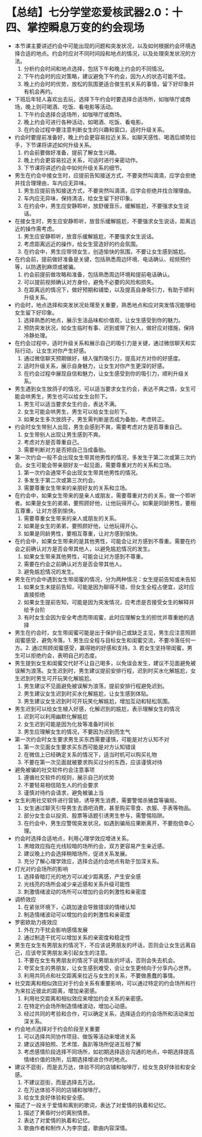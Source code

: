 # 【总结】七分学堂恋爱核武器2.0：十四、掌控瞬息万变的约会现场

-   本节课主要讲述约会中可能出现的问题和突发状况，以及如何根据约会环境选择合适的地点。约会时应对不同时间段和地点的情况，以及处理突发状况的方法。
    1.  分析约会时间和地点选择，包括下午和晚上约会的不同情况。
    2.  下午约会时的应对策略，建议避免下午约会，因为人的状态可能不佳。
    3.  晚上约会时的优势，放松的氛围更适合做生机关系的事情，留下好印象并有机会再约。
-   下班后年轻人喜欢出去玩，选择下午约会时要选择合适场所，如咖啡厅或商场，晚上则可喝酒、吃饭、看电影等活动。
    1.  下午约会选择合适场所，如咖啡厅或商场。
    2.  晚上约会可进行各种活动，如喝酒、吃饭、看电影。
    3.  在约会过程中要注意判断女生的兴趣和窗口，适时升级关系。
-   约会时要提前准备好，晚上约会更容易拉近关系，如聊天感性、喝酒后顺势拉手，下节课将讲述如何升级关系。
    1.  约会前要做好准备，提前了解女生兴趣。
    2.  晚上约会更容易拉近关系，可适时进行亲密动作。
    3.  下节课将讲述约会中如何升级关系的细节。
-   男生在约会中接女生时，应提前告知接送方式，不要突然叫滴滴，应学会拒绝并找合理理由，车内应无异味。
    1.  男生应提前告知接送方式，不要突然叫滴滴，应学会拒绝并找合理理由。
    2.  车内应无异味，保持清洁，给女生留下好印象。
    3.  在约会中，男生应安静聆听，放舒缓音乐，缓解尴尬，不要强求女生说话。
-   在接女生时，男生应安静聆听，放音乐缓解尴尬，不要强求女生说话，距离远近的操作需考虑。
    1.  男生应安静聆听，放音乐缓解尴尬，不要强求女生说话。
    2.  考虑距离远近的操作，给女生营造好的约会氛围。
    3.  在约会中，男生应带领女生，创造愉快的氛围，不要让女生感到尴尬。
-   在约会前，提前做好准备是关键，包括熟悉周边环境、电话确认、视频预约等，以防遇到麻烦或被骗。
    1.  约会前提前做攻略和准备，包括熟悉周边环境和提前电话确认。
    2.  可以提前视频确认对方身份，避免不必要的风险和损失。
    3.  在距离远的情况下，做好预期和铺垫，以及提高自身吸引力，有助于顺利升级关系。
-   约会时，地点选择和突发状况处理至关重要，熟悉地点和应对突发情况能够给女生留下好印象。
    1.  选择熟悉的地点，展示生活品味和价值观，让女生感受到你的魅力。
    2.  预防突发状况，如女生临时有事、迟到或带了别人，做好应对措施，保持冷静处理。
-   在约会过程中，适时升级关系和展示自己的吸引力是关键，通过微信聊天和实际行动，让女生对你产生好感。
    1.  通过微信聊天预期做好，植入强烈吸引力，提高对方对你的好感度。
    2.  适时升级关系，展示自身魅力，让女生对你产生更深的好感。
    3.  在约会过程中展现自信和魅力，让女生感受到你的吸引力，顺利升级关系。
-   男生遇到女生放鸽子的情况，可以适当要求女生约会，表达不爽之情，女生可能会哄男生，男生也可以给女生台阶下。
    1.  男生可以适当要求女生约会，表达不满。
    2.  女生可能会哄男生，男生可以给女生台阶下。
    3.  如果女生多次放鸽子，男生需判断是否成为备胎，考虑转正。
-   约会时女生带别人出现，男生会感到不爽，需要考虑对方是否尊重自己。
    1.  女生带别人出现让男生感到不爽。
    2.  考虑对方是否尊重自己。
    3.  需要判断对方是否把自己当成备胎。
-   第一次约会一般不会出现女生带其他男性的情况，多发生于第二次或第三次约会。女生可能会带亲朋好友一起见面，需要尊重对方的关系和立场。
    1.  第一次约会通常不会出现女生带其他男性的情况。
    2.  多发生于第二次或第三次约会。
    3.  需要尊重女生带来的亲朋好友的关系和立场。
-   在约会中，如果女生带来的是亲人或朋友，需要尊重对方的关系，做一个聆听者。如果是女生的弟弟，要照顾好他，让他玩得开心。如果是同龄男性，要相互尊重，让对方感到愉快。
    1.  需要尊重女生带来的亲人或朋友的关系。
    2.  如果是女生的弟弟，要照顾好他，让他玩得开心。
    3.  如果是同龄男性，要相互尊重，让对方感到愉快。
-   在约会中，如果女生带来的是其他男性，可能会让对方感到不尊重。需要在约会之前确认对方是否会带其他人，以避免尴尬情况的发生。
    1.  如果女生带来其他男性，可能会让对方感到不尊重。
    2.  需要在约会之前确认对方是否会带其他人。
    3.  避免尴尬情况的发生。
-   男生在约会中遇到女生带闺蜜的情况，分为两种情况：女生提前告知或未告知
    1.  如果女生未提前告知，可能是因为聊得不错，但女生全程占便宜，这时应直接拒绝
    2.  如果女生提前告知，可能是因为突发情况，应考虑是否接受女生的解释并给予台阶
    3.  有时女生会因为安全考虑而带闺蜜，此时应理解女生的担忧并尊重她的选择
-   男生在约会时，女生带闺蜜可能是出于保护自己或缺乏主见，男生应注意照顾闺蜜感受，避免冷落。1. 男生应全程与目标女生和闺蜜交流，不要冷落任何一方。2. 通过照顾闺蜜感受，赢得她的好感和支持。3. 若女生坚持带闺蜜，男生可以拒绝约会，表明自己的态度。
-   男生提到女生和闺蜜交代好不让自己喝多，以免误会发生，建议不见面避免被误解为浪荡。女生迟到时，男生建议提前安排行程，迟到时买水化解尴尬，女生迟到时男生可开玩笑化解尴尬。
    1.  男生建议不见面避免被误解为浪荡，提前安排行程避免迟到。
    2.  男生建议女生迟到时买水化解尴尬，让女生感到体贴。
    3.  男生建议女生迟到时可开玩笑化解尴尬，增加互动和轻松氛围。
-   男生迟到可以给女生植入好感，化解迟到的尴尬，表示理解女生的情况
    1.  迟到可以利用幽默化解尴尬
    2.  女生迟到可能是因为化妆等准备时间长
    3.  男生应理解女生的情况，不要因为迟到而生气
-   第一次约会时女生要求男生买东西需要谨慎，可能是对方认知不对
    1.  第一次见面女生要求买东西可能是对方认知错误
    2.  在微信上已经确定关系的情况下，适当时机可以购买礼物
    3.  不要在第一次见面就被要求购买过分的东西，应该谨慎对待
-   避免被骗的社交软件约会注意事项
    1.  遵循社交软件的规则，展示自己的优势
    2.  不要轻易相信陌生人的约会要求
    3.  谨慎对待约会请求，避免被骗上当
-   女生利用社交软件进行营销，诱导男生消费，需要警惕杀猪盘等骗局。
    1.  女生通过聊天引导男生去酒吧消费，甚至购买零食、衣服、手表等物品。
    2.  部分女生会以投资、股票等话题引诱男生参与，需警惕陷阱。
    3.  在约会中，男生应警惕突发状况，如遇到骗局应果断离开，不要抱侥幸心理。
-   约会时选择合适地点，利用心理学效应增进关系。
    1.  黑暗效应指在光线较暗的场所约会，双方更容易产生亲近感。
    2.  建议晚上约会选择稍暗场所，促进关系发展。
    3.  充分了解心理学效应，选择合适约会地点有助于加深关系。
-   灯光对约会场所的影响
    1.  选择昏暗灯光的地方可以减少距离感，产生安全感
    2.  光线亮的场所会减少亲近感和关系升级可能性
    3.  刺激情绪波动的场所可以增加约会的刺激性和亲密度
-   调桥效应
    1.  在紧张环境下，心跳加速会导致错误的情绪认知
    2.  制造情绪波动可以增加约会的刺激性和亲密度
-   罗密欧助力夜效应
    1.  外在力干扰会影响感情发展
    2.  通过制造干扰可以增加关系的亲密度和稳定性
-   男生在女生有男朋友的情况下，不应该说男朋友的坏话，否则会让女生远离自己，应该夸奖男朋友来引起女生的注意。
    1.  不要在女生有男朋友的情况下说男朋友的坏话，否则会失去机会。
    2.  夸奖女生的男朋友，让女生感到难受，会让女生更倾向于分享内心世界。
    3.  利用共同点和社交距离来拉近与女生的关系，不要做愚蠢的事情。
-   社交距离和相似效应对于约会关系有重要影响，可以通过特定的约会场所和行为来拉近彼此的距离，增加亲密感。
    1.  利用社交距离和相似效应来增加约会关系的亲密感。
    2.  在特定约会场所制造情绪波动，增加心动感。
    3.  经过共同的考验和合作，可以确定关系，选择适合的约会场所和活动来加深关系。
-   约会地点选择对于约会阶段至关重要
    1.  可以选择共同协作项目、做饭等活动来增进关系
    2.  建议选择拍照、艺术馆、轰趴等场所促进互相了解
    3.  考虑感情阶段选择不同场所，如初期选择适合沟通的地点，中期选择提高情绪价值的场所，后期选择增进合作的地点。
-   建议不逛街，而是去万达，体验不同的店铺和咖啡厅，给女生良好体验和安全感。
    1.  不建议逛街，而是选择去万达。
    2.  在万达体验不同的店铺和咖啡厅。
    3.  给女生良好体验和安全感。
-   描述了一段关于爱情和离别的歌词，表达了对爱情的执着和记忆。
    1.  描述了黄昏时分的离别情景。
    2.  表达了对爱情的执着和记忆。
    3.  歌曲作者和制作人为李宗盛，歌曲内容深情。